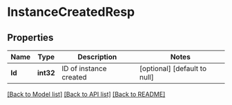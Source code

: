 # InstanceCreatedResp

## Properties
Name | Type | Description | Notes
------------ | ------------- | ------------- | -------------
**Id** | **int32** | ID of instance created | [optional] [default to null]

[[Back to Model list]](../README.md#documentation-for-models) [[Back to API list]](../README.md#documentation-for-api-endpoints) [[Back to README]](../README.md)


